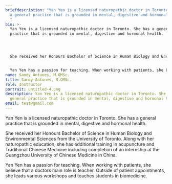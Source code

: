 ```yaml
---
briefdescription: "Yan Yen is a licensed naturopathic doctor in Toronto. She has
  a general practice that is grounded in mental, digestive and hormonal health.
  "
bio: >-
  Yan Yen is a licensed naturopathic doctor in Toronto. She has a general
  practice that is grounded in mental, digestive and hormonal health.   




  She received her Honours Bachelor of Science in Human Biology and Environmental Sciences from the University of Toronto. Along with her naturopathic education, she has additional training in acupuncture and Traditional Chinese Medicine including completion of an internship at the Guangzhou University of Chinese Medicine in China.  


  Yan Yen has a passion for teaching. When working with patients, she believe that a doctors main role is teacher. Outside of patient appointments, she leads various workshops and teaches students in biomedicine.
name: Sandy Antunes, M.OMSc.
title: Sandy Antunes, M.OMSc.
role: Instructor
portrait: untitled-4.png
description: Yan Yen is a licensed naturopathic doctor in Toronto. She has a
  general practice that is grounded in mental, digestive and hormonal health.
email: test@gmail.com
---
```

Yan Yen is a licensed naturopathic doctor in Toronto. She has a general practice that is grounded in mental, digestive and hormonal health. 

She received her Honours Bachelor of Science in Human Biology and Environmental Sciences from the University of Toronto. Along with her naturopathic education, she has additional training in acupuncture and Traditional Chinese Medicine including completion of an internship at the Guangzhou University of Chinese Medicine in China.

Yan Yen has a passion for teaching. When working with patients, she believe that a doctors main role is teacher. Outside of patient appointments, she leads various workshops and teaches students in biomedicine.